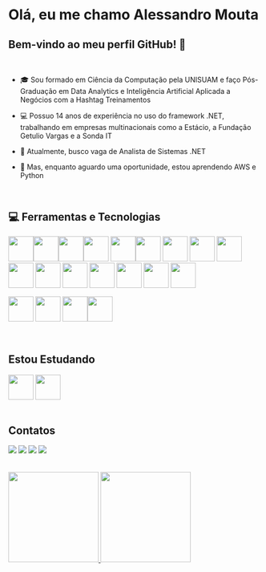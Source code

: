 # Olá, eu me chamo Alessandro Mouta
## Bem-vindo ao meu perfil GitHub! 👋
<br>

- :mortar_board: Sou formado em Ciência da Computação pela UNISUAM e faço Pós-Graduação em Data Analytics e Inteligência Artificial Aplicada a Negócios com a Hashtag Treinamentos
  
- 💻 Possuo 14 anos de experiência no uso do framework .NET, trabalhando em empresas multinacionais como a Estácio, a Fundação Getulio Vargas e a Sonda IT
  
- 🔭 Atualmente, busco vaga de Analista de Sistemas .NET
  
- 🌱 Mas, enquanto aguardo uma oportunidade, estou aprendendo AWS e Python
<br>

## 💻 Ferramentas e Tecnologias
<img loading="lazy" src="https://cdn.jsdelivr.net/gh/devicons/devicon@latest/icons/dotnetcore/dotnetcore-original.svg" width="50" height="50"/><img loading="lazy" src="https://cdn.jsdelivr.net/gh/devicons/devicon@latest/icons/entityframeworkcore/entityframeworkcore-original.svg" width="50" height="50"/><img loading="lazy" src="https://cdn.jsdelivr.net/gh/devicons/devicon@latest/icons/csharp/csharp-original.svg" width="50" height="50"/><img loading="lazy" src="https://cdn.jsdelivr.net/gh/devicons/devicon/icons/git/git-original.svg" width="50" height="50"/> <img loading="lazy" src="https://cdn.jsdelivr.net/gh/devicons/devicon@latest/icons/html5/html5-original-wordmark.svg" width="50" height="50"/><img loading="lazy" src="https://cdn.jsdelivr.net/gh/devicons/devicon@latest/icons/css3/css3-original-wordmark.svg" width="50" height="50"/>
<img loading="lazy" src="https://cdn.jsdelivr.net/gh/devicons/devicon@latest/icons/javascript/javascript-plain.svg" width="50" height="50"/>
<img loading="lazy" src="https://cdn.jsdelivr.net/gh/devicons/devicon@latest/icons/github/github-original-wordmark.svg" width="50" height="50"/> <img loading="lazy" src="https://cdn.jsdelivr.net/gh/devicons/devicon@latest/icons/visualstudio/visualstudio-original.svg" width="50" height="50"/>
<img loading="lazy" src="https://cdn.jsdelivr.net/gh/devicons/devicon@latest/icons/microsoftsqlserver/microsoftsqlserver-original.svg" width="50" height="50"/>
<img loading="lazy" src="https://cdn.jsdelivr.net/gh/devicons/devicon@latest/icons/oracle/oracle-original.svg" width="50" height="50"/> 
<img loading="lazy" src="https://cdn.jsdelivr.net/gh/devicons/devicon@latest/icons/mongodb/mongodb-original-wordmark.svg" width="50" height="50"/>
<img loading="lazy" src="https://cdn.jsdelivr.net/gh/devicons/devicon@latest/icons/docker/docker-original-wordmark.svg" width="50" height="50"/> 
<img loading="lazy" src="https://cdn.jsdelivr.net/gh/devicons/devicon@latest/icons/rabbitmq/rabbitmq-original-wordmark.svg" width="50" height="50"/> 
<img loading="lazy" src="https://cdn.jsdelivr.net/gh/devicons/devicon@latest/icons/angular/angular-original-wordmark.svg" width="50" height="50"/> 
<img loading="lazy" src="https://cdn.jsdelivr.net/gh/devicons/devicon@latest/icons/bootstrap/bootstrap-original-wordmark.svg" width="50" height="50"/> 

<img loading="lazy" src="https://cdn.jsdelivr.net/gh/devicons/devicon@latest/icons/nodejs/nodejs-original-wordmark.svg" width="50" height="50"/> <img loading="lazy" src="https://cdn.jsdelivr.net/gh/devicons/devicon@latest/icons/typescript/typescript-original.svg" width="50" height="50"/> <img loading="lazy" src="https://cdn.jsdelivr.net/gh/devicons/devicon@latest/icons/json/json-original.svg" width="50" height="50"/><img loading="lazy" src="https://cdn.jsdelivr.net/gh/devicons/devicon@latest/icons/xml/xml-original.svg" width="50" height="50"/>
         
            
          
          
                 
          
<br>       
          
## Estou Estudando
<img loading="lazy" src="https://cdn.jsdelivr.net/gh/devicons/devicon@latest/icons/amazonwebservices/amazonwebservices-original-wordmark.svg" width="50" height="50"/> <img loading="lazy" src="https://cdn.jsdelivr.net/gh/devicons/devicon@latest/icons/python/python-original-wordmark.svg" width="50" height="50"/>
<br>
<br>

## Contatos
<div>
<a href="https://www.instagram.com/almouta2019" target="_blank"><img loading="lazy" src="https://img.shields.io/badge/-Instagram-%23E4405F?style=for-the-badge&logo=instagram&logoColor=white" target="_blank"></a>
<a href = "mailto:almouta@hotmail.com"><img loading="lazy" src="https://img.shields.io/badge/Gmail-D14836?style=for-the-badge&logo=gmail&logoColor=white" target="_blank"></a>
<a href = "https://x.com/ALESSANDROMOUTA"><img loading="lazy" src="&https://img.shields.io/badge" target="_blank"></a>          
<a href="https://www.linkedin.com/in/alessandro-mouta" target="_blank"><img loading="lazy" src="https://img.shields.io/badge/-LinkedIn-%230077B5?style=for-the-badge&logo=linkedin&logoColor=white" target="_blank"></a>   
</div>            
<br>
<br>
<div>
<a href="https://github.com/AlMouta">
<img loading="lazy" height="180em" src="https://github-readme-stats.vercel.app/api/top-langs/?username=AlMouta&layout=compact&langs_count=7&theme=dracula"/>
<img loading="lazy" height="180em" src="https://github-readme-stats.vercel.app/api?username=AlMouta&show_icons=true&theme=dracula&include_all_commits=true&count_private=true"/>
</div>

